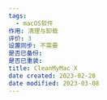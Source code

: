 ```yaml
---
tags:
  - macOS软件
作用: 清理与卸载
评价: 3
设置同步: 不需要
是否已备份:
是否已重装:
title: CleanMyMac X
date created: 2023-02-28
date modified: 2023-03-08
---
```

